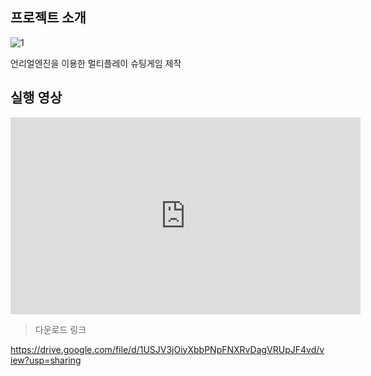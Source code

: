 ## 프로젝트 소개

![1](https://github.com/lesslate/UE4-Multiplay-TPS/blob/master/1.png?raw=true)

언리얼엔진을 이용한 멀티플레이 슈팅게임 제작


## 실행 영상

<iframe width="560" height="315" src="https://youtu.be/U_kw0PyjHHw" frameborder="0" allow="accelerometer; autoplay; encrypted-media; gyroscope; picture-in-picture" allowfullscreen></iframe>


> 다운로드 링크 

https://drive.google.com/file/d/1USJV3jOiyXbbPNpFNXRvDagVRUpJF4vd/view?usp=sharing